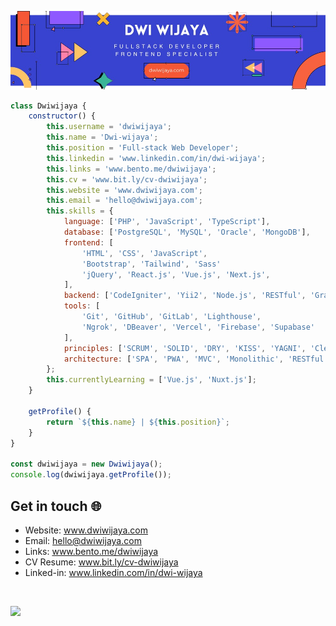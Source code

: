 ![Banner](assets/blue-geometric-banner.png)

```javascript
class Dwiwijaya {
    constructor() {
        this.username = 'dwiwijaya';
        this.name = 'Dwi-wijaya';
        this.position = 'Full-stack Web Developer';
        this.linkedin = 'www.linkedin.com/in/dwi-wijaya';
        this.links = 'www.bento.me/dwiwijaya';
        this.cv = 'www.bit.ly/cv-dwiwijaya';
        this.website = 'www.dwiwijaya.com';
        this.email = 'hello@dwiwijaya.com';
        this.skills = {
            language: ['PHP', 'JavaScript', 'TypeScript'],
            database: ['PostgreSQL', 'MySQL', 'Oracle', 'MongoDB'],
            frontend: [
                'HTML', 'CSS', 'JavaScript',
                'Bootstrap', 'Tailwind', 'Sass'
                'jQuery', 'React.js', 'Vue.js', 'Next.js',
            ],
            backend: ['CodeIgniter', 'Yii2', 'Node.js', 'RESTful', 'GraphQL'],
            tools: [
                'Git', 'GitHub', 'GitLab', 'Lighthouse',
                'Ngrok', 'DBeaver', 'Vercel', 'Firebase', 'Supabase'
            ],
            principles: ['SCRUM', 'SOLID', 'DRY', 'KISS', 'YAGNI', 'Clean Code'],
            architecture: ['SPA', 'PWA', 'MVC', 'Monolithic', 'RESTful'],
        };
        this.currentlyLearning = ['Vue.js', 'Nuxt.js'];
    }

    getProfile() {
        return `${this.name} | ${this.position}`;
    }
}

const dwiwijaya = new Dwiwijaya();
console.log(dwiwijaya.getProfile());

```

## Get in touch 🌐


- Website: www.dwiwijaya.com
- Email: hello@dwiwijaya.com
- Links: www.bento.me/dwiwijaya
- CV Resume: www.bit.ly/cv-dwiwijaya
- Linked-in: www.linkedin.com/in/dwi-wijaya 

<br>

[![](https://visitcount.itsvg.in/api?id=dwi-wijaya&icon=2&color=3)](https://visitcount.itsvg.in)
